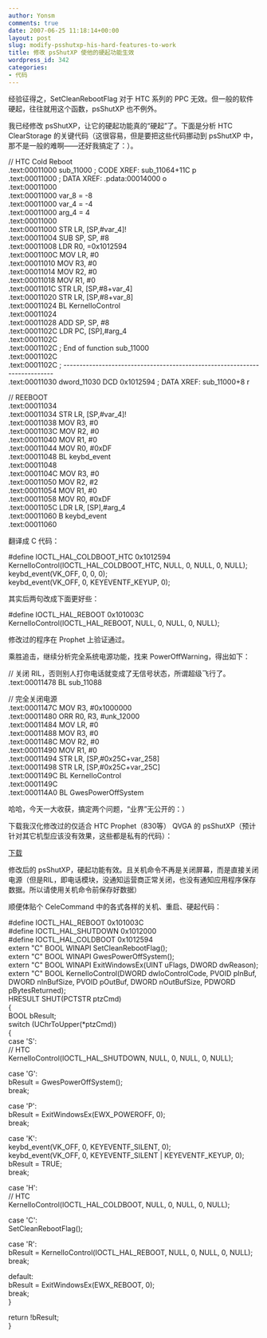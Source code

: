 ```yaml
---
author: Yonsm
comments: true
date: 2007-06-25 11:18:14+00:00
layout: post
slug: modify-psshutxp-his-hard-features-to-work
title: 修改 psShutXP 使他的硬起功能生效
wordpress_id: 342
categories:
- 代码
---
```


经验征得之，SetCleanRebootFlag 对于 HTC 系列的 PPC 无效。但一般的软件硬起，往往就用这个函数，psShutXP 也不例外。  
  
我已经修改 psShutXP，让它的硬起功能真的“硬起”了。下面是分析 HTC ClearStorage 的关键代码（这很容易，但是要把这些代码挪动到 psShutXP 中，那不是一般的难啊——还好我搞定了：）。<!-- more -->  
  
  
// HTC Cold Reboot  
.text:00011000 sub_11000                               ; CODE XREF: sub_11064+11C p  
.text:00011000                                         ; DATA XREF: .pdata:00014000 o  
.text:00011000  
.text:00011000 var_8           = -8  
.text:00011000 var_4           = -4  
.text:00011000 arg_4           =  4  
.text:00011000  
.text:00011000                 STR     LR, [SP,#var_4]!  
.text:00011004                 SUB     SP, SP, #8  
.text:00011008                 LDR     R0, =0x1012594  
.text:0001100C                 MOV     LR, #0  
.text:00011010                 MOV     R3, #0  
.text:00011014                 MOV     R2, #0  
.text:00011018                 MOV     R1, #0  
.text:0001101C                 STR     LR, [SP,#8+var_4]  
.text:00011020                 STR     LR, [SP,#8+var_8]  
.text:00011024                 BL      KernelIoControl  
.text:00011024  
.text:00011028                 ADD     SP, SP, #8  
.text:0001102C                 LDR     PC, [SP],#arg_4  
.text:0001102C  
.text:0001102C ; End of function sub_11000  
.text:0001102C  
.text:0001102C ; ---------------------------------------------------------------------------  
.text:00011030 dword_11030     DCD 0x1012594           ; DATA XREF: sub_11000+8 r  
  
  
  
// REEBOOT  
.text:00011034  
.text:00011034                 STR     LR, [SP,#var_4]!  
.text:00011038                 MOV     R3, #0  
.text:0001103C                 MOV     R2, #0  
.text:00011040                 MOV     R1, #0  
.text:00011044                 MOV     R0, #0xDF  
.text:00011048                 BL      keybd_event  
.text:00011048  
.text:0001104C                 MOV     R3, #0  
.text:00011050                 MOV     R2, #2  
.text:00011054                 MOV     R1, #0  
.text:00011058                 MOV     R0, #0xDF  
.text:0001105C                 LDR     LR, [SP],#arg_4  
.text:00011060                 B       keybd_event  
.text:00011060  
  
  
翻译成 C 代码：  
  
  
#define IOCTL_HAL_COLDBOOT_HTC 0x1012594   
KernelIoControl(IOCTL_HAL_COLDBOOT_HTC, NULL, 0, NULL, 0, NULL);  
keybd_event(VK_OFF, 0, 0, 0);  
keybd_event(VK_OFF, 0, KEYEVENTF_KEYUP, 0);  
  
  
其实后两句改成下面更好些：  
  
#define IOCTL_HAL_REBOOT 0x101003C  
KernelIoControl(IOCTL_HAL_REBOOT, NULL, 0, NULL, 0, NULL);  
  
  
修改过的程序在 Prophet 上验证通过。  
  
乘胜追击，继续分析完全系统电源功能，找来 PowerOffWarning，得出如下：  
  
  
// 关闭 RIL，否则别人打你电话就变成了无信号状态，所谓超级飞行了。  
.text:00011478                 BL      sub_11088   
  
// 完全关闭电源  
.text:0001147C                 MOV     R3, #0x1000000  
.text:00011480                 ORR     R0, R3, #unk_12000  
.text:00011484                 MOV     LR, #0  
.text:00011488                 MOV     R3, #0  
.text:0001148C                 MOV     R2, #0  
.text:00011490                 MOV     R1, #0  
.text:00011494                 STR     LR, [SP,#0x25C+var_258]  
.text:00011498                 STR     LR, [SP,#0x25C+var_25C]  
.text:0001149C                 BL      KernelIoControl  
.text:0001149C  
.text:000114A0                 BL      GwesPowerOffSystem  
  
  
哈哈，今天一大收获，搞定两个问题，“业界”无公开的：）  
  
下载我汉化修改过的仅适合 HTC Prophet（830等） QVGA 的 psShutXP（预计针对其它机型应该没有效果，这些都是私有的代码）：  
  
[下载](/assets/PSShutXP.rar)  
  
修改后的 psShutXP，硬起功能有效。且关机命令不再是关闭屏幕，而是直接关闭电源（但是RIL，即电话模块，没通知运营商正常关闭，也没有通知应用程序保存数据。所以请使用关机命令前保存好数据）  
  
  
顺便体贴个 CeleCommand 中的各式各样的关机、重启、硬起代码：  
  
  
  
#define IOCTL_HAL_REBOOT 0x101003C  
#define IOCTL_HAL_SHUTDOWN 0x1012000  
#define IOCTL_HAL_COLDBOOT 0x1012594  
extern "C" BOOL WINAPI SetCleanRebootFlag();  
extern "C" BOOL WINAPI GwesPowerOffSystem();  
extern "C" BOOL WINAPI ExitWindowsEx(UINT uFlags, DWORD dwReason);  
extern "C" BOOL KernelIoControl(DWORD dwIoControlCode, PVOID pInBuf, DWORD nInBufSize, PVOID pOutBuf, DWORD nOutBufSize, PDWORD pBytesReturned);  
HRESULT SHUT(PCTSTR ptzCmd)  
{  
 BOOL bResult;  
 switch (UChrToUpper(*ptzCmd))  
 {  
 case 'S':  
   // HTC  
   KernelIoControl(IOCTL_HAL_SHUTDOWN, NULL, 0, NULL, 0, NULL);  
  
 case 'G':  
   bResult = GwesPowerOffSystem();  
   break;  
  
 case 'P':  
   bResult = ExitWindowsEx(EWX_POWEROFF, 0);  
   break;  
  
 case 'K':  
   keybd_event(VK_OFF, 0, KEYEVENTF_SILENT, 0);  
   keybd_event(VK_OFF, 0, KEYEVENTF_SILENT | KEYEVENTF_KEYUP, 0);  
   bResult = TRUE;  
   break;  
  
 case 'H':  
   // HTC  
   KernelIoControl(IOCTL_HAL_COLDBOOT, NULL, 0, NULL, 0, NULL);  
  
 case 'C':  
   SetCleanRebootFlag();  
  
 case 'R':  
   bResult = KernelIoControl(IOCTL_HAL_REBOOT, NULL, 0, NULL, 0, NULL);  
   break;  
  
 default:  
   bResult = ExitWindowsEx(EWX_REBOOT, 0);  
   break;  
 }  
  
 return !bResult;  
}  
  
  

